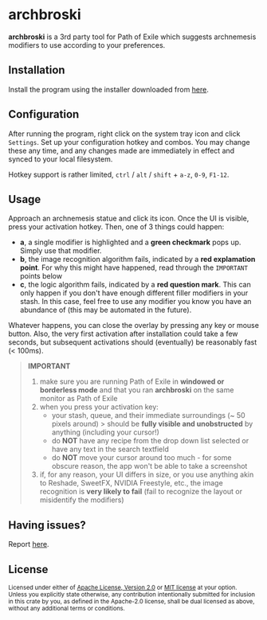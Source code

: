 # archbroski

__archbroski__ is a 3rd party tool for Path of Exile which suggests archnemesis modifiers to use according to your preferences.

## Installation

Install the program using the installer downloaded from [here](https://github.com/moxaj/archbroski/releases).

## Configuration

After running the program, right click on the system tray icon and click `Settings`. Set up your configuration hotkey and combos. You may change these any time, and any changes made are immediately in effect and synced to your local filesystem.

Hotkey support is rather limited, `ctrl` / `alt` / `shift` + `a-z`, `0-9`, `F1-12`.

## Usage

Approach an archnemesis statue and click its icon. Once the UI is visible, press your activation hotkey. Then, one of 3 things could happen:
 - __a__, a single modifier is highlighted and a __green checkmark__ pops up. Simply use that modifier.
 - __b__, the image recognition algorithm fails, indicated by a __red explamation point__. For why this might have happened, read through the `IMPORTANT` points below
 - __c__, the logic algorithm fails, indicated by a __red question mark__. This can only happen if you don't have enough different filler modifiers in your stash. In this case, feel free to use any modifier you know you have an abundance of (this may be automated in the future).

Whatever happens, you can close the overlay by pressing any key or mouse button. Also, the very first activation after installation could take a few seconds,
but subsequent activations should (eventually) be reasonably fast (< 100ms).

> __IMPORTANT__
> 
> 1. make sure you are running Path of Exile in __windowed or borderless mode__ and that you ran __archbroski__ on the same monitor as Path of Exile
> 2. when you press your activation key:
>    - your stash, queue, and their immediate surroundings (~ 50 pixels around) > should be __fully visible and unobstructed__
>     by anything (including your cursor!)
>    - do __NOT__ have any recipe from the drop down list selected or have any text in the search textfield
>    - do __NOT__ move your cursor around too much - for some obscure reason, the app won't be able to take a screenshot
> 3. if, for any reason, your UI differs in size, or you use anything akin to Reshade, SweetFX, NVIDIA Freestyle, etc.,
the image recognition is __very likely to fail__ (fail to recognize the layout or misidentify the modifiers)

## Having issues?

Report [here](https://github.com/moxaj/archbroski/issues).

## License

<sup>
Licensed under either of <a href="LICENSE-APACHE">Apache License, Version
2.0</a> or <a href="LICENSE-MIT">MIT license</a> at your option.
</sup>

<br>

<sub>
Unless you explicitly state otherwise, any contribution intentionally submitted
for inclusion in this crate by you, as defined in the Apache-2.0 license, shall
be dual licensed as above, without any additional terms or conditions.
</sub>